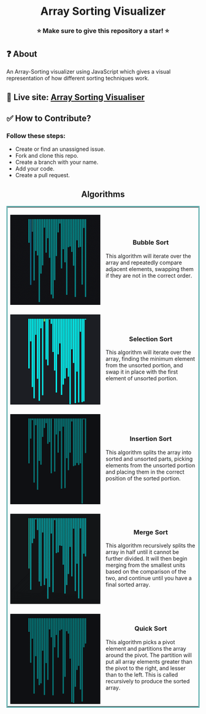 <h1 align="center">Array Sorting Visualizer</h1> 
<h3 align="center">⭐ Make sure to give this repository a star! ⭐</h3>

## ❓ About
An Array-Sorting visualizer using JavaScript which gives a visual representation of how different sorting techniques work.


## 🔗 Live site: [Array Sorting Visualiser](https://shailendra1703.github.io/Array-Sorting-Visualizer/)



## ✅ How to Contribute?

### Follow these steps:

- Create or find an unassigned issue.
- Fork and clone this repo.
- Create a branch with your name.
- Add your code.
- Create a pull request.

<h2 align="center">Algorithms</h2>
<table bordercolor="#66b2b2">
    <tr>
        <td width="50%">
            <br />
                <img src="img/bubbleSort-gif.gif" width="100%" alt="Bubble Sort"/>
            <br />
        </td>
        <td width="50%">
        <h3 align="center">Bubble Sort</h3>
        <p justify="center">
            This algorithm will iterate over the array and repeatedly compare adjacent elements, swapping them if they are not in the correct order.
        </p>
        </td>
    </tr>
    <tr>
        <td width="50%">
            <br />
                <img src="img/selectionSort-gif.gif" width="100%" alt="Selection Sort"/>
            <br />
        </td>
        <td width="50%"">
        <h3 align="center">Selection Sort</h3>
        <p justify="center">
            This algorithm will iterate over the array, finding the minimum element from the unsorted portion, and swap it in place with the first element of unsorted portion.
        </p>
        </td>
    </tr>
        <tr>
        <td width="50%">
            <br />
                <img src="img/insertionSort-gif.gif" width="100%" alt="Insertion Sort"/>
            <br />
        </td>
        <td width="50%">
        <h3 align="center">Insertion Sort</h3>
        <p justify="center">
            This algorithm splits the array into sorted and unsorted parts, picking elements from the unsorted portion and placing them in the correct position of the sorted portion.
        </p>
        </td>
    </tr>
        <tr>
        <td width="50%">
            <br />
                <img src="img/mergeSort-gif.gif" width="100%" alt="Merge Sort"/>
            <br />
        </td>
        <td width="50%">
        <h3 align="center">Merge Sort</h3>
        <p justify="center">
         This algorithm recursively splits the array in half until it cannot be further divided. It will then begin merging from the smallest units based on the comparison of the two, and continue until you have a final sorted array.
        </p>
        </td>
    </tr>
        <tr>
        <td width="50%">
            <br />
                <img src="img/quickSort-gif.gif" width="100%" alt="Quick Sort"/>
            <br />
        </td>
        <td width="50%">
        <h3 align="center">Quick Sort</h3>
        <p justify="center">
            This algorithm picks a pivot element and partitions the array around the pivot. The partition will put all array elements greater than the pivot to the right, and lesser than to the left. This is called recursively to produce the sorted array.
        </p>
        </td>
    </tr>
</table>
